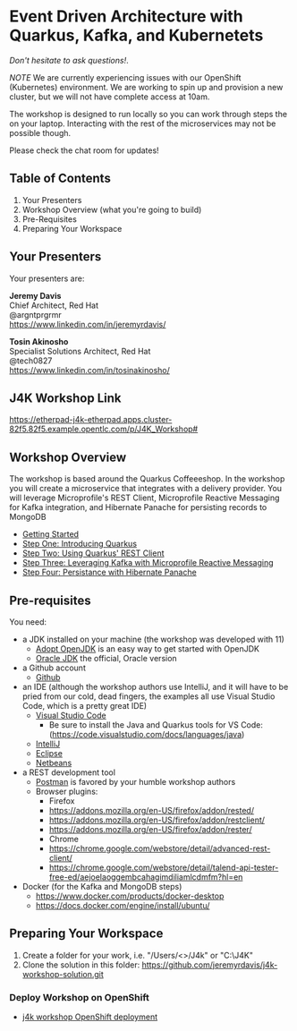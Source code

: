 # Event Driven Architecture with Quarkus, Kafka, and Kubernetets

*Don't hesitate to ask questions!*. 

*NOTE* We are currently experiencing issues with our OpenShift (Kubernetes) environment.  We are working to spin up and provision a new cluster, but we will not have complete access at 10am. 

The workshop is designed to run locally so you can work through steps the on your laptop. Interacting with the rest of the microservices may not be possible though.   

Please check the chat room for updates!


## Table of Contents

1. Your Presenters
1. Workshop Overview (what you're going to build)
1. Pre-Requisites
1. Preparing Your Workspace

## Your Presenters

Your presenters are:

**Jeremy Davis**  
Chief Architect, Red Hat  
@argntprgrmr  
https://www.linkedin.com/in/jeremyrdavis/

**Tosin Akinosho**  
Specialist Solutions Architect, Red Hat  
@tech0827  
https://www.linkedin.com/in/tosinakinosho/

## J4K Workshop Link

https://etherpad-j4k-etherpad.apps.cluster-82f5.82f5.example.opentlc.com/p/J4K_Workshop#

## Workshop Overview

The workshop is based around the Quarkus Coffeeeshop.  In the workshop you will create a microservice that integrates with a delivery provider.  You will leverage Microprofile's REST Client, Microprofile Reactive Messaging for Kafka integration, and Hibernate Panache for persisting records to MongoDB

* [Getting Started](workshop-quickstart.md)
* [Step One: Introducing Quarkus](WORKSHOP-LOCAL-01-QUARKUS.md)
* [Step Two: Using Quarkus' REST Client](WORKSHOP-LOCAL-02-REST.md)
* [Step Three: Leveraging Kafka with Microprofile Reactive Messaging](WORKSHOP-LOCAL-03-KAFKA.md)
* [Step Four: Persistance with Hibernate Panache](WORKSHOP-LOCAL-04-MONGODB.md)
 
## Pre-requisites

You need:
* a JDK installed on your machine (the workshop was developed with 11)
    * [Adopt OpenJDK](https://adoptopenjdk.net/) is an easy way to get started with OpenJDK
    * [Oracle JDK](https://www.oracle.com/java/technologies/javase-downloads.html) the official, Oracle version
* a Github account
    * [Github](https://github.com/)
* an IDE (although the workshop authors use IntelliJ, and it will have to be pried from our cold, dead fingers, the examples all use Visual Studio Code, which is a pretty great IDE)
    * [Visual Studio Code](https://code.visualstudio.com/)
        * Be sure to install the Java and Quarkus tools for VS Code: (https://code.visualstudio.com/docs/languages/java)
    * [IntelliJ](https://www.jetbrains.com/idea/)
    * [Eclipse](https://www.eclipse.org/)
    * [Netbeans](https://netbeans.org/)
* a REST development tool
    * [Postman](https://www.postman.com/) is favored by your humble workshop authors
    * Browser plugins:
        * Firefox 
	    * https://addons.mozilla.org/en-US/firefox/addon/rested/
	    * https://addons.mozilla.org/en-US/firefox/addon/restclient/
	    * https://addons.mozilla.org/en-US/firefox/addon/rester/
        * Chrome
	    * https://chrome.google.com/webstore/detail/advanced-rest-client/
	    * https://chrome.google.com/webstore/detail/talend-api-tester-free-ed/aejoelaoggembcahagimdiliamlcdmfm?hl=en
* Docker (for the Kafka and MongoDB steps)
    * https://www.docker.com/products/docker-desktop
    * https://docs.docker.com/engine/install/ubuntu/

## Preparing Your Workspace

1. Create a folder for your work, i.e. "/Users/<<YOUR NAME>>/J4k" or "C:\\J4K"
1. Clone the solution in this folder: https://github.com/jeremyrdavis/j4k-workshop-solution.git

### Deploy Workshop on OpenShift
* [j4k workshop OpenShift deployment](workshop-quickstart.md)
